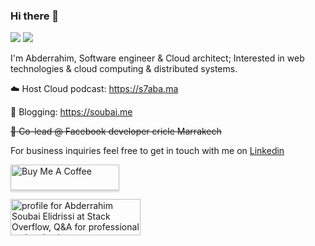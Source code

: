 ### Hi there 👋

![](https://komarev.com/ghpvc/?username=AbderrahimSoubaiElidrissi)
![](https://img.shields.io/twitter/follow/soub4i?style=social)

I'm Abderrahim, Software engineer & Cloud architect; Interested in web technologies & cloud computing & distributed systems.

☁️ Host Cloud podcast: https://s7aba.ma

📖 Blogging: https://soubai.me

~~👥 Co-lead @ Facebook developer cricle Marrakech~~

For business inquiries feel free to get in touch with me on [Linkedin](https://linkedin.com/in/soubai)


<a href="https://www.buymeacoffee.com/soubai" target="_blank"><img src="https://www.buymeacoffee.com/assets/img/custom_images/orange_img.png" alt="Buy Me A Coffee" style="height: 41px !important;width: 174px !important;box-shadow: 0px 3px 2px 0px rgba(190, 190, 190, 0.5) !important;-webkit-box-shadow: 0px 3px 2px 0px rgba(190, 190, 190, 0.5) !important;" ></a>



<a href="https://stackoverflow.com/users/3151567/abderrahim-soubai-elidrissi"><img src="https://stackoverflow.com/users/flair/3151567.png" width="208" height="58" alt="profile for Abderrahim Soubai Elidrissi at Stack Overflow, Q&amp;A for professional and enthusiast programmers" title="profile for Abderrahim Soubai Elidrissi at Stack Overflow, Q&amp;A for professional and enthusiast programmers"></a>
